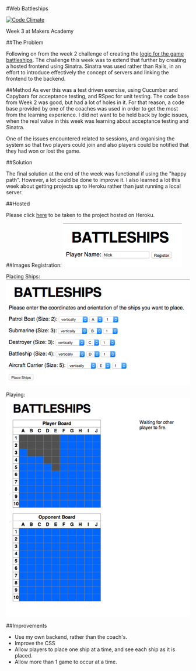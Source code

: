 #Web Battleships 

[![Code Climate](https://codeclimate.com/github/nickbdyer/web-battleships/badges/gpa.svg)](https://codeclimate.com/github/nickbdyer/web-battleships)

Week 3 at Makers Academy

##The Problem

Following on from the week 2 challenge of creating the [logic for the game
battleships](https://github.com/Callisto13/Battleships). The challenge this
week was to extend that further by creating a hosted frontend using Sinatra.
Sinatra was used rather than Rails, in an effort to introduce effectively the
concept of servers and linking the frontend to the backend.

##Method
As ever this was a test driven exercise, using Cucumber and Capybara for
acceptance testing, and RSpec for unit testing. The code base from Week 2 was
good, but had a lot of holes in it. For that reason, a code base provided by
one of the coaches was used in order to get the most from the learning
experience. I did not want to be held back by logic issues, when the real value
in this week was learning about acceptance testing and Sinatra. 

One of the issues encountered related to sessions, and organising the system so
that two players could join and also players could be notified that they had
won or lost the game. 

##Solution

The final solution at the end of the week was functional if using the "happy
path". However, a lot could be done to improve it. I also learned a lot this
week about getting projects up to Heroku rather than just running a local
server. 

##Hosted

Please click [here](https://protected-garden-5002.herokuapp.com/) to be taken
to the project hosted on Heroku. 

##Images
Registration: 
![alt text](images/signup.png
"Sign Up")

Placing Ships: 
![alt text](images/placeships.png
"Place Ships")

Playing: 
![alt text](images/gameplay.png
"In Game Footage!")

##Improvements

- Use my own backend, rather than the coach's. 
- Improve the CSS
- Allow players to place one ship at a time, and see each ship as it is placed. 
- Allow more than 1 game to occur at a time.


